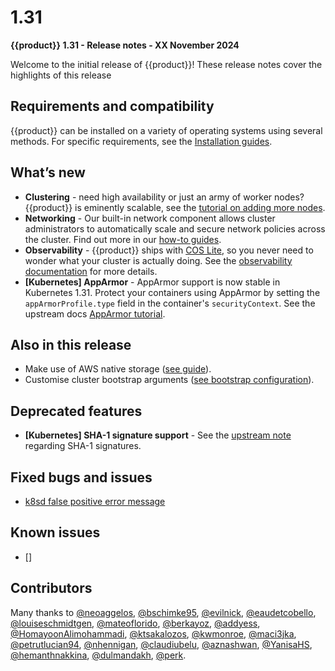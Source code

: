 # 1.31

**{{product}} 1.31 - Release notes - XX November 2024**

Welcome to the initial release of {{product}}!
These release notes cover the highlights of this release 

## Requirements and compatibility

{{product}} can be installed on a variety of operating systems using several
methods. For specific requirements, see the [Installation guides].

## What’s new

- **Clustering** - need high availability or just an army of worker nodes?
  {{product}} is eminently scalable, see the [tutorial on adding
  more nodes][nodes]. 
- **Networking** - Our built-in network component allows cluster administrators
  to automatically scale and secure network policies across the cluster. Find
  out more in our [how-to guides][networking].
- **Observability** - {{product}} ships with [COS Lite], so you never
  need to wonder what your cluster is actually doing. See the [observability
  documentation] for more details.
- **\[Kubernetes\] AppArmor** - AppArmor support is now stable in Kubernetes
  1.31. Protect your containers using AppArmor by setting the
  `appArmorProfile.type` field in the container's `securityContext`. See the
  upstream docs [AppArmor tutorial][]. 

## Also in this release

- Make use of AWS native storage ([see guide](../../howto/storage/cloud/)).
- Customise cluster bootstrap arguments ([see bootstrap configuration](../bootstrap-config-reference.md)).

## Deprecated features

 - **\[Kubernetes\] SHA-1 signature support** - See the [upstream note][SHA-1] regarding SHA-1 signatures.

## Fixed bugs and issues

 - [k8sd false positive error message](https://github.com/canonical/k8s-snap/issues/777)

## Known issues

 - []

## Contributors

Many thanks to [@neoaggelos], [@bschimke95], [@evilnick],
[@eaudetcobello], [@louiseschmidtgen], [@mateoflorido], [@berkayoz],
[@addyess], [@HomayoonAlimohammadi], [@ktsakalozos], [@kwmonroe], [@maci3jka],
[@petrutlucian94], [@nhennigan], [@claudiubelu], [@aznashwan], [@YanisaHS],
[@hemanthnakkina], [@dulmandakh], [@perk].

<!-- LINKS -->

[Installation guides]: ../../howto/install/
[tutorial]: ../../tutorial/getting-started
[nodes]: ../../tutorial/add-remove-nodes
[COS Lite]: https://charmhub.io/cos-lite
[networking]: ../../howto/networking/index
[observability documentation]: ../../../charm/howto/cos-lite
[release cycle page]: https://ubuntu.com/about/release-cycle#canonical-kubernetes-release-cycle
[AppArmor tutorial]: https://kubernetes.io/docs/tutorials/security/apparmor/
[SHA-1]: https://kubernetes.io/blog/2024/08/13/kubernetes-v1-31-release/#a-note-about-sha-1-signature-support

<!-- CONTRIBUTORS -->
[@perk]: https://github.com/perk
[@neoaggelos]: https://github.com/neoaggelos
[@bschimke95]: https://github.com/bschimke95
[@evilnick]: https://github.com/evilnick
[@eaudetcobello]: https://github.com/eaudetcobello
[@louiseschmidtgen]: https://github.com/louiseschmidtgen
[@mateoflorido]: https://github.com/mateoflorido
[@berkayoz]: https://github.com/berkayoz
[@addyess]: https://github.com/addyess
[@HomayoonAlimohammadi]: https://github.com/HomayoonAlimohammadi
[@ktsakalozos]: https://github.com/ktsakalozos
[@kwmonroe]: https://github.com/kwmonroe
[@maci3jka]: https://github.com/maci3jka
[@petrutlucian94]: https://github.com/petrutlucian94
[@nhennigan]: https://github.com/nhennigan
[@claudiubelu]: https://github.com/claudiubelu
[@aznashwan]: https://github.com/aznashwan
[@YanisaHS]: https://github.com/YanisaHS
[@hemanthnakkina]: https://github.com/hemanthnakkina
[@dulmandakh]: https://github.com/dulmandakh


